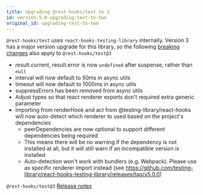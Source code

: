 ```yaml
---
title: Upgrading @rest-hooks/test to 3
id: version-5.0-upgrading-test-to-two
original_id: upgrading-test-to-two
---
```


`@rest-hooks/test` uses `react-hooks-testing-library` internally. Version 3
has a major version upgrade for this library, so the following [breaking changes](https://github.com/testing-library/react-hooks-testing-library/releases/tag/v5.0.0
)
also apply to `@rest-hooks/test@3`

- result.current, result.error is now `undefined` after suspense, rather than `null`
-  interval will now default to 50ms in async utils
-  timeout will now default to 1000ms in async utils
-  suppressErrors has been removed from async utils
- Adjust types so that react renderer exports don't required extra generic parameter
- Importing from renderHook and act from @testing-library/react-hooks will now auto-detect which renderer to used based on the project's dependencies
    - peerDependencies are now optional to support different dependencies being required
    - This means there will be no warning if the dependency is not installed at all, but it will still warn if an incompatible version is installed
    - Auto-detection won't work with bundlers (e.g. Webpack). Please use as specific renderer import instead
(see https://github.com/testing-library/react-hooks-testing-library/releases/tag/v5.0.0)


`@rest-hooks/test@3` [Release notes](https://github.com/coinbase/rest-hooks/releases/tag/%40rest-hooks%2Ftest%403.0.0)
